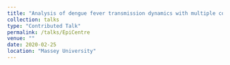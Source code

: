 ```yaml
---
title: "Analysis of dengue fever transmission dynamics with multiple controls"
collection: talks
type: "Contributed Talk"
permalink: /talks/EpiCentre
venue: ""
date: 2020-02-25
location: "Massey University"
---
```


